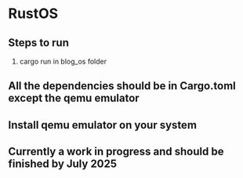 # RustOS

## Steps to run
1. cargo run in blog_os folder

## All the dependencies should be in  Cargo.toml except the qemu emulator
## Install qemu emulator on your system
## Currently a work in progress and should be finished by July 2025